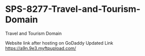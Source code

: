 # SPS-8277-Travel-and-Tourism-Domain
Travel and Tourism Domain


Website link after hosting on GoDaddy
Updated Link
https://a9n.9e3.myftpupload.com/
